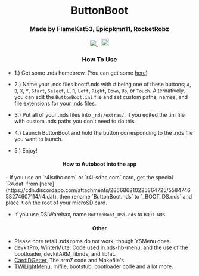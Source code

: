 <h1 align= "center">ButtonBoot</h1>
<h3 align= "center">Made by FlameKat53, Epicpkmn11, RocketRobz</h3>
<p align= "center">
 <span style="padding-right: 5px;">
  <a href="https://travis-ci.org/FlameKat53/ButtonBoot">
   <img src="https://travis-ci.org/FlameKat53/ButtonBoot.svg?branch=master">
  </a>
  </span>
  <span style="padding-left: 5px;">
  <a href="https://dshomebrew.serveo.net/">
   <img src="https://github.com/ahezard/nds-bootstrap/blob/master/images/Rocket.Chat button.png" height="20">
  </a>
 </span>
</p>

<h3 align= "center">How To Use</h3>
</p>

- 1.) Get some .nds homebrew. (You can get some [here](https://www.gamebrew.org/wiki/List_of_DS_homebrew_applications))

- 2.) Name your .nds files boot#.nds with # being one of these buttons; `A`, `B`, `X`, `Y`, `Start`, `Select`, `L`, `R`, `Left`, `Right`, `Down`, `Up`, or `Touch`. Alternatively, you can edit the `ButtonBoot.ini` file and set custom paths, names, and file extensions for your .nds files.

- 3.) Put all of your .nds files into `_nds/extras/`, if you edited the .ini file with custom .nds paths you don't need to do this

- 4.) Launch ButtonBoot and hold the button corresponding to the .nds file you want to launch.

- 5.) Enjoy!


<h4 align= "center">How to Autoboot into the app</h4>
</p>
- If you use an `r4isdhc.com` or `r4i-sdhc.com` card, get the special `R4.dat` from [here](https://cdn.discordapp.com/attachments/286686210225864725/558474658274607114/r4.dat), then rename `ButtonBoot.nds` to `_BOOT_DS.nds` and place it on the root of your microSD card.

- If you use DSiWarehax, name `ButtonBoot_DSi.nds` to `BOOT.NDS`

<h4 align= "center">Other</h4>
</p>

- Please note retail .nds roms do not work, though YSMenu does.
- [devkitPro](https://github.com/devkitPro), [WinterMute](https://github.com/WinterMute): Code used in nds-hb-menu, and the use of the bootloader, devkitARM, libnds, and libfat.
- [CardIDGetter](https://github.com/RocketRobz/CardIDGetter), The arm7 code and Makefile's.
- [TWiLightMenu](https://github.com/RocketRobz/TWiLightMenu), Inifile, bootstub, bootloader code and a lot more.
